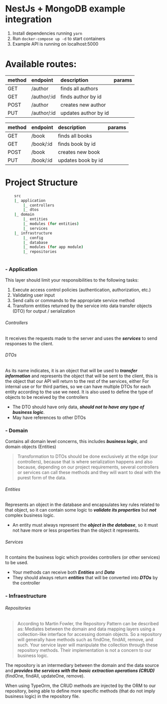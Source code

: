 # NestJs + MongoDB example integration

1. Install dependencies running `yarn`
2. Run `docker-compose up -d` to start containers
3. Example API is running on localhost:5000

# Available routes:

|method|endpoint|description|params|
|:-----|:-----|:-----|:-----|
|GET|/author|finds all authors| |
|GET|/author/:id|finds author by id| |
|POST|/author|creates new author| |
|PUT|/author/:id|updates author by id| |

|method|endpoint|description|params|
|:-----|:-----|:-----|:-----|
|GET|/book|finds all books| |
|GET|/book/:id|finds book by id| |
|POST|/book|creates new book| |
|PUT|/book/:id|updates book by id |

# Project Structure
```sh
    src
    |_ application
        |_ controllers
        |_ dtos
    |_ domain
        |_ entities
        |_ modules (for entities)
        |_ services
    |_ infrastructure
        |_ config
        |_ database
        |_ modules (for app module)
        |_ repositories
        
```
### - Application

This layer should limit your responsibilities to the following tasks:  

1. Execute access control policies (authentication, authorization, etc.)
2. Validating user input
3. Send calls or commands to the appropriate service method
4. Transform entities returned by the service into data transfer objects (DTO) for output / serialization

###### Controllers
It receives the requests made to the server and uses the ***services*** to send responses to the client.


###### DTOs
As its name indicates, it is an object that will be used to ***transfer information*** and represents the object that will be sent to the client, this is the object that our API will return to the rest of the services, either For internal use or for third parties, so we can have multiple DTOs for each entity according to the use we need.
It is also used to define the type of objects to be received by the controllers

- The DTO should have only data, ***should not to have any type of business logic***.
- May have references to other DTOs

### - Domain
Contains all domain level concerns, this includes ***business logic***, and domain objects (Entities)
>Transformation to DTOs should be done exclusively at the edge (our controllers), because that is where serialization happens and also because, depending on our project requirements, several controllers or services can call these methods and they will want to deal with the purest form of the data.

###### Entities
Represents an object in the database and encapsulates key rules related to that object, so it can contain some logic to ***validate its properties*** but ***not*** complex business logic.

- An entity must always represent the ***object in the database***, so it must not have more or less properties than the object it represents.

###### Services
It contains the business logic which provides controllers (or other services) to be used.

- Your methods can receive both ***Entities*** and ***Data***
- They should always return ***entities*** that will be converted into ***DTOs*** by the controller

### - Infraestructure
###### Repositories

>According to Martin Fowler, the Repository Pattern can be described as:
Mediates between the domain and data mapping layers using a collection-like interface for accessing domain objects.
So a repository will generally have methods such as findOne, findAll, remove, and such. Your service layer will manipulate the collection through these repository methods. Their implementation is not a concern to our business logic.

The repository is an intermediary between the domain and the data source and ***provides the services with the basic extraction operations (CRUD)*** (findOne, findAll, updateOne, remove).

When using TypeOrm, the CRUD methods are injected by the ORM to our repository, being able to define more specific methods (that do not imply business logic) in the repository file.
